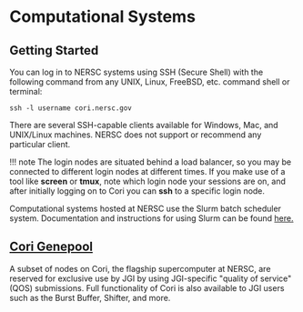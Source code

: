 # Computational Systems

## Getting Started

You can log in to NERSC systems using SSH (Secure Shell) with the following
command from any UNIX, Linux, FreeBSD, etc. command shell or terminal:

```
ssh -l username cori.nersc.gov
```

There are several SSH-capable clients available for Windows, Mac, and
UNIX/Linux machines. NERSC does not support or recommend any
particular client.

!!! note
	 The login nodes are situated behind a load balancer, so you may
	 be connected to different login nodes at different times.  If you
	 make use of a tool like **screen** or **tmux**, note
	 which login node your sessions are on, and after initially
	 logging on to Cori you can **ssh** to a specific login node.
	 

Computational systems hosted at NERSC use the Slurm batch scheduler system.
Documentation and instructions for using Slurm can be found [here.](../../jobs/index.md)

## [Cori Genepool](cori-genepool.md)

A subset of nodes on Cori, the flagship supercomputer at NERSC, are reserved
for exclusive use by JGI by using JGI-specific "quality of service" (QOS) 
submissions. Full functionality of Cori is also available to JGI users such as
the Burst Buffer, Shifter, and more.
